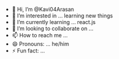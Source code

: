 - 👋 Hi, I’m @Kavi04Arasan
- 👀 I’m interested in ... learning new things
- 🌱 I’m currently learning ... react.js
- 💞️ I’m looking to collaborate on ... 
- 📫 How to reach me ... 
- 😄 Pronouns: ... he/him
- ⚡ Fun fact: ... 

<!---
Kavi04Arasan/Kavi04Arasan is a ✨ special ✨ repository because its `README.md` (this file) appears on your GitHub profile.
You can click the Preview link to take a look at your changes.
--->
